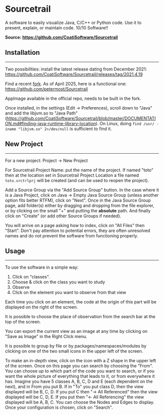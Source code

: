 # Sourcetrail
A software to easily visualize Java, C/C++ or Python code. Use it to present, explain, or maintain code.
10/10 Software!!

**Source: https://github.com/CoatiSoftware/Sourcetrail**
## Installation
---

Two possibilities: install the latest release dating from December 2021: https://github.com/CoatiSoftware/Sourcetrail/releases/tag/2021.4.19

Find a recent [fork](https://github.com/CoatiSoftware/Sourcetrail/forks). As of April 2025, here is a functional one: https://github.com/petermost/Sourcetrail

AppImage available in the official repo, needs to be built in the fork.

Once installed, in the settings (Edit -> Preferences), scroll down to "Java" and add the libjvm.so to "Java Path" (https://github.com/CoatiSoftware/Sourcetrail/blob/master/DOCUMENTATION.md#finding-java-runtime-library-location). On Linux, doing `find /usr/ -iname "libjvm.so" 2>/dev/null` is sufficient to find it.

## New Project
---
For a new project: Project -> New Project

For Sourcetrail Project Name: put the name of the project. If named "toto" then at the location set in Sourcetrail Project Location a file named `toto.srctrlprj` will be created (and can be used to reopen the project).

Add a Source Group via the "Add Source Group" button. In the case where it is a Java Project, click on Java -> Empty Java Source Group (unless another option fits better RTFM), click on "Next". Once in the Java Source Group page, add folder(s) either by dragging and dropping from the file explorer, or by clicking on the small "+" and putting the **absolute** path. And finally click on "Create" (or add other Source Groups if needed).

You will arrive on a page asking how to index, click on "All Files" then "Start". Don't pay attention to potential errors, they are often unresolved names and do not prevent the software from functioning properly.

## Usage
---

To use the software in a simple way:
1. Click on "classes".
2. Choose & click on the class you want to study
3. Observe
4. Click on the element you want to observe from that view

Each time you click on an element, the code at the origin of this part will be displayed on the right of the screen.

It is possible to choose the place of observation from the search bar at the top of the screen.

You can export the current view as an image at any time by clicking on "Save as Image" in the Right Click menu.

It is possible to group by file or by packages/namespaces/modules by clicking on one of the two small icons in the upper left of the screen.

To make an in-depth view, click on the icon with a Z shape in the upper left of the screen. Once on this page you can search by choosing the "From". You can choose up to which part of the code you want to search, or if you want the whole picture of everything that leads to it, or from everywhere it has. Imagine you have 5 classes A, B, C, D and E (each dependent on the next), and in From you put B. If in "To" you put class D, then the view displayed will be B, C, D. If you put C then "-> All Referenced" then the view displayed will be C, D, E. If you put then "<- All Referencing" the view displayed will be A, B, C. You can choose the Nodes and Edges to display. Once your configuration is chosen, click on "Search".
